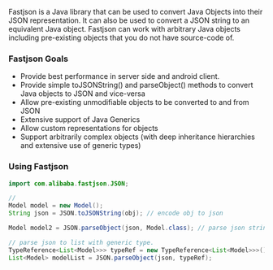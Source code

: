 Fastjson is a Java library that can be used to convert Java Objects into their JSON representation. It can also be used to convert a JSON string to an equivalent Java object. Fastjson can work with arbitrary Java objects including pre-existing objects that you do not have source-code of.

### Fastjson Goals
 * Provide best performance in server side and android client.
 * Provide simple toJSONString() and parseObject() methods to convert Java objects to JSON and vice-versa
 * Allow pre-existing unmodifiable objects to be converted to and from JSON
 * Extensive support of Java Generics
 * Allow custom representations for objects
 * Support arbitrarily complex objects (with deep inheritance hierarchies and extensive use of generic types)

### Using Fastjson
```java
import com.alibaba.fastjson.JSON;

// 
Model model = new Model();
String json = JSON.toJSONString(obj); // encode obj to json

Model model2 = JSON.parseObject(json, Model.class); // parse json string to java bean

// parse json to list with generic type.
TypeReference<List<Model>>> typeRef = new TypeReference<List<Model>>>() {};
List<Model> modelList = JSON.parseObject(json, typeRef); 

```